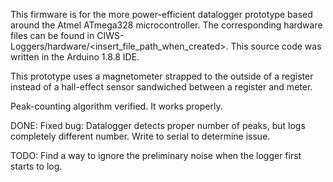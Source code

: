 This firmware is for the more power-efficient datalogger prototype based around the Atmel ATmega328 microcontroller. The corresponding hardware files can be found in CIWS-Loggers/hardware/<insert_file_path_when_created>. This source code was written in the Arduino 1.8.8 IDE.

This prototype uses a magnetometer strapped to the outside of a register instead of a hall-effect sensor sandwiched between a register and meter.

Peak-counting algorithm verified. It works properly.

DONE: Fixed bug: Datalogger detects proper number of peaks, but logs completely different number. Write to serial to determine issue.

TODO: Find a way to ignore the preliminary noise when the logger first starts to log.
